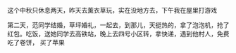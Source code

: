这个中秋只休息两天，昨天去薰衣草玩，实在没地方去，下午我在屋里打游戏


第二天，范同学结婚，草坪婚礼，一起去，到那儿，天挺热的，拿了泡泡机，抢了红包。吃饭，送她同学去高铁站，晚上去四号小区转，拿快递，遇到他村人，免费吃了卷饼，
买了苹果
